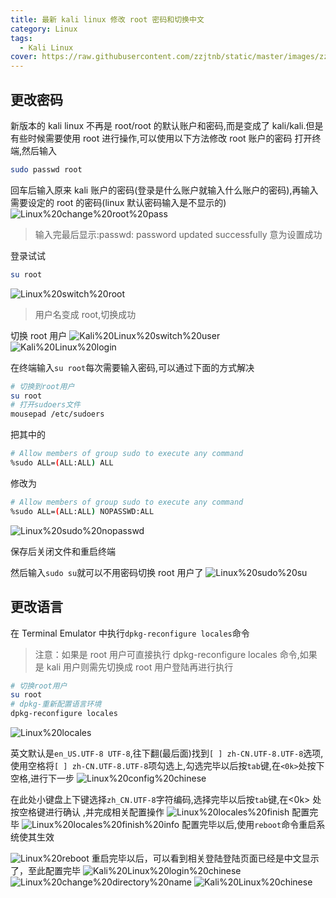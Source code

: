 ```yaml
---
title: 最新 kali linux 修改 root 密码和切换中文
category: Linux
tags:
  - Kali Linux
cover: https://raw.githubusercontent.com/zzjtnb/static/master/images/zzjtnb/kali-dragon-icon.svg
---
```



## 更改密码

新版本的 kali linux 不再是 root/root 的默认账户和密码,而是变成了 kali/kali.但是有些时候需要使用 root 进行操作,可以使用以下方法修改 root 账户的密码
打开终端,然后输入

```bash
sudo passwd root
```

回车后输入原来 kali 账户的密码(登录是什么账户就输入什么账户的密码),再输入需要设定的 root 的密码(linux 默认密码输入是不显示的)
![Linux%20change%20root%20pass](https://raw.githubusercontent.com/zzjtnb/static/master/images/zzjtnb/Linux%20change%20root%20pass.png)

>输入完最后显示:passwd: password updated successfully 意为设置成功

登录试试

```bash
su root
```

![Linux%20switch%20root](https://raw.githubusercontent.com/zzjtnb/static/master/images/zzjtnb/Linux%20switch%20root.png)
>用户名变成 root,切换成功

切换 root 用户
![Kali%20Linux%20switch%20user](https://raw.githubusercontent.com/zzjtnb/static/master/images/zzjtnb/Kali%20Linux%20switch%20user.png)
![Kali%20Linux%20login](https://raw.githubusercontent.com/zzjtnb/static/master/images/zzjtnb/Kali%20Linux%20login.png)

在终端输入`su root`每次需要输入密码,可以通过下面的方式解决

```bash
# 切换到root用户
su root
# 打开sudoers文件
mousepad /etc/sudoers
```

把其中的

```bash
# Allow members of group sudo to execute any command
%sudo ALL=(ALL:ALL) ALL
```

修改为

```bash
# Allow members of group sudo to execute any command
%sudo ALL=(ALL:ALL) NOPASSWD:ALL
```

![Linux%20sudo%20nopasswd](https://raw.githubusercontent.com/zzjtnb/static/master/images/zzjtnb/Linux%20sudo%20nopasswd.png)

保存后关闭文件和重启终端

然后输入`sudo su`就可以不用密码切换 root 用户了
![Linux%20sudo%20su](https://raw.githubusercontent.com/zzjtnb/static/master/images/zzjtnb/Linux%20sudo%20su.png)

## 更改语言

在 Terminal Emulator 中执行`dpkg-reconfigure locales`命令
 > 注意：如果是 root 用户可直接执行 dpkg-reconfigure locales 命令,如果是 kali 用户则需先切换成 root 用户登陆再进行执行

```bash
# 切换root用户
su root
# dpkg-重新配置语言环境
dpkg-reconfigure locales
```

![Linux%20locales](https://raw.githubusercontent.com/zzjtnb/static/master/images/zzjtnb/Linux%20locales.png)

英文默认是`en_US.UTF-8 UTF-8`,往下翻(最后面)找到`[ ] zh-CN.UTF-8.UTF-8`选项,使用空格将`[ ] zh-CN.UTF-8.UTF-8`项勾选上,勾选完毕以后按`tab`键,在`<0k>`处按下空格,进行下一步
![Linux%20config%20chinese](https://raw.githubusercontent.com/zzjtnb/static/master/images/zzjtnb/Linux%20config%20chinese.png)

在此处小键盘上下键选择`zh_CN.UTF-8`字符编码,选择完毕以后按`tab`键,在<0k> 处按空格键进行确认 ,并完成相关配置操作
![Linux%20locales%20finish](https://raw.githubusercontent.com/zzjtnb/static/master/images/zzjtnb/Linux%20locales%20finish.png)
配置完毕
![Linux%20locales%20finish%20info](https://raw.githubusercontent.com/zzjtnb/static/master/images/zzjtnb/Linux%20locales%20finish%20info.png)
配置完毕以后,使用`reboot`命令重启系统使其生效

![Linux%20reboot](https://raw.githubusercontent.com/zzjtnb/static/master/images/zzjtnb/Linux%20reboot.png)
重启完毕以后，可以看到相关登陆登陆页面已经是中文显示了，至此配置完毕
![Kali%20Linux%20login%20chinese](https://raw.githubusercontent.com/zzjtnb/static/master/images/zzjtnb/Kali%20Linux%20login%20chinese.png)
![Linux%20change%20directory%20name](https://raw.githubusercontent.com/zzjtnb/static/master/images/zzjtnb/Linux%20change%20directory%20name.png)
![Kali%20Linux%20chinese](https://raw.githubusercontent.com/zzjtnb/static/master/images/zzjtnb/Kali%20Linux%20chinese.png)
